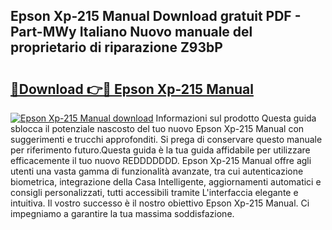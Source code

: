 ## Epson Xp-215 Manual Download gratuit PDF - Part-MWy Italiano Nuovo manuale del proprietario di riparazione Z93bP

# <h2><a href="http://dfgbfg7.blite.top/?on=Epson+Xp-215+Manual">🔗Download 👉🔴 Epson Xp-215 Manual</a></h2>

[![Epson Xp-215 Manual download](https://i.imgur.com/lujVjoI.png)](http://dfgbfg7.blite.top/?on=Epson+Xp-215+Manual)
Informazioni sul prodotto Questa guida sblocca il potenziale nascosto del tuo nuovo Epson Xp-215 Manual con suggerimenti e trucchi approfonditi. Si prega di conservare questo manuale per riferimento futuro.Questa guida è la tua guida affidabile per utilizzare efficacemente il tuo nuovo REDDDDDDD. Epson Xp-215 Manual offre agli utenti una vasta gamma di funzionalità avanzate, tra cui autenticazione biometrica, integrazione della Casa Intelligente, aggiornamenti automatici e consigli personalizzati, tutti accessibili tramite L'interfaccia elegante e intuitiva. Il vostro successo è il nostro obiettivo Epson Xp-215 Manual. Ci impegniamo a garantire la tua massima soddisfazione.
